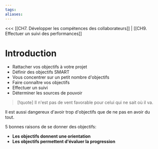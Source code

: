 ```yaml
---
tags: 
aliases:
---
```

<<< [[CH7. Développer les compétences des collaborateurs]] | [[CH9. Effectuer un suivi des performances]]

# Introduction
- Rattacher vos objectifs à votre projet
- Définir des objectifs SMART
- Vous concentrer sur un petit nombre d'objectifs
- Faire connaître vos objectifs
- Effectuer un suivi
- Déterminer les sources de pouvoir

>[!quote] Il n'est pas de vent favorable pour celui qui ne sait où il va.

Il est aussi dangereux d'avoir trop d'objectifs que de ne pas en avoir du tout.

5 bonnes raisons de se donner des objectifs:
- **Les objectifs donnent une orientation**
- **Les objectifs permettent d'évaluer la progression**